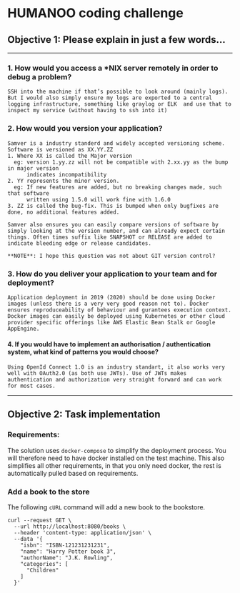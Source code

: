 # HUMANOO coding challenge

##  Objective 1: Please explain in just a few words...

---
### 1.  How would you access a *NIX server remotely in order to debug a problem?

```
SSH into the machine if that’s possible to look around (mainly logs). But I would also simply ensure my logs are exported to a central logging infrastructure, something like graylog or ELK  and use that to inspect my service (without having to ssh into it)  
```

### 2. How would you version your application?

```
Samver is a industry standerd and widely accepted versioning scheme. 
Software is versioned as XX.YY.ZZ
1. Where XX is called the Major version 
  eg: version 1.yy.zz will not be compatible with 2.xx.yy as the bump in major version
      indicates incompatibility 
2. YY represents the minor version. 
  eg: If new features are added, but no breaking changes made, such that software 
      written using 1.5.0 will work fine with 1.6.0 
3. ZZ is called the bug-fix. This is bumped when only bugfixes are done, no additional features added. 

Samver also ensures you can easily compare versions of software by simply looking at the version number, and can already expect certain things. Often times suffix like SNAPSHOT or RELEASE are added to indicate bleeding edge or release candidates. 

**NOTE**: I hope this question was not about GIT version control? 
```

### 3. How do you deliver your application to your team and for deployment?

```
Application deployment in 2019 (2020) should be done using Docker images (unless there is a very very good reason not to). Docker ensures reproduceability of behaviour and gurantees execution context. Docker images can easily be deployed using Kubernetes or other cloud provider specific offerings like AWS Elastic Bean Stalk or Google AppEngine. 
```

#### 4. If you would have to implement an authorisation / authentication system, what kind of patterns you would choose?

```
Using OpenId Connect 1.0 is an industry standart, it also works very well with OAuth2.0 (as both use JWTs). Use of JWTs makes authentication and authorization very straight forward and can work for most cases. 
```



------

## Objective 2: Task implementation

### Requirements:

The solution uses `docker-compose` to simplify the deployment process. You will therefore need to have docker installed on the test machine. This also simplifies all other requirements, in that you only need docker, the rest is automatically pulled based on requirements.





###  Add a book to the store

The following `cURL` command will add a new book to the bookstore. 

```shell
curl --request GET \
  --url http://localhost:8080/books \
  --header 'content-type: application/json' \
  --data '{
    "isbn": "ISBN-121231231231",
    "name": "Harry Potter book 3",
    "authorName": "J.K. Rowling",
    "categories": [
      "Children"
    ]
  }'
```
